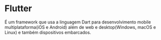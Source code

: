 

# Flutter 

É um framework que usa a linguagem Dart para desenvolvimento mobile multiplataforma(iOS e Android) além de web e desktop(Windows, macOS e Linux) e também dispositivos embarcados.

